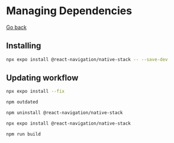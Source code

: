 # Managing Dependencies

[Go back](../README.md)

## Installing

```sh
npx expo install @react-navigation/native-stack -- --save-dev
```

## Updating workflow

```sh
npx expo install --fix

npm outdated

npm uninstall @react-navigation/native-stack

npx expo install @react-navigation/native-stack

npm run build
```
